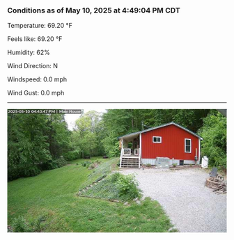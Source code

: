 ### Conditions as of May 10, 2025 at 4:49:04 PM CDT 

Temperature: 69.20 &deg;F

Feels like: 69.20 &deg;F

Humidity: 62%

Wind Direction: N

Windspeed: 0.0 mph

Wind Gust: 0.0 mph

---

<img src="./images/latest.jpeg"/>

